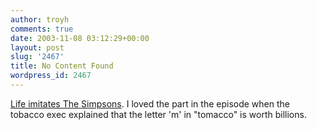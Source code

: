 ```yaml
---
author: troyh
comments: true
date: 2003-11-08 03:12:29+00:00
layout: post
slug: '2467'
title: No Content Found
wordpress_id: 2467
---
```


[Life imitates The Simpsons](http://www.wired.com/news/medtech/0,1286,61091,00.html?tw=wn_tophead_3). I loved the part in the episode when the tobacco exec explained that the letter 'm' in "tomacco" is  worth billions.
